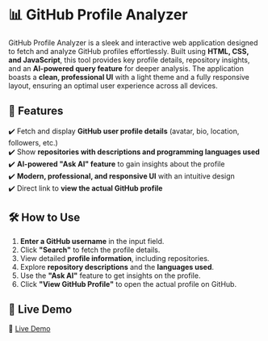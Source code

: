 
# **📊 GitHub Profile Analyzer**  

GitHub Profile Analyzer is a sleek and interactive web application designed to fetch and analyze GitHub profiles effortlessly. Built using **HTML, CSS, and JavaScript**, this tool provides key profile details, repository insights, and an **AI-powered query feature** for deeper analysis. The application boasts a **clean, professional UI** with a light theme and a fully responsive layout, ensuring an optimal user experience across all devices.  

## **🌟 Features**  
✔️ Fetch and display **GitHub user profile details** (avatar, bio, location, followers, etc.)  
✔️ Show **repositories with descriptions and programming languages used**  
✔️ **AI-powered "Ask AI" feature** to gain insights about the profile  
✔️ **Modern, professional, and responsive UI** with an intuitive design  
✔️ Direct link to **view the actual GitHub profile**  

## **🛠️ How to Use**  
1. **Enter a GitHub username** in the input field.  
2. Click **"Search"** to fetch the profile details.  
3. View detailed **profile information**, including repositories.  
4. Explore **repository descriptions** and the **languages used**.  
5. Use the **"Ask AI"** feature to get insights on the profile.  
6. Click **"View GitHub Profile"** to open the actual profile on GitHub.  

## **🚀 Live Demo**  
🔗 [Live Demo](https://harshdev04.github.io/Github-Prof-analyzer/)  


